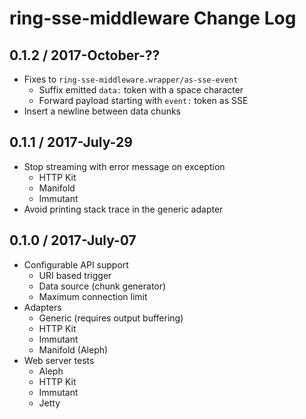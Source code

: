 # ring-sse-middleware Change Log

## 0.1.2 / 2017-October-??

- Fixes to `ring-sse-middleware.wrapper/as-sse-event`
  - Suffix emitted `data:` token with a space character
  - Forward payload starting with `event:` token as SSE
- Insert a newline between data chunks


## 0.1.1 / 2017-July-29

- Stop streaming with error message on exception
  - HTTP Kit
  - Manifold
  - Immutant
- Avoid printing stack trace in the generic adapter


## 0.1.0 / 2017-July-07

- Configurable API support
  - URI based trigger
  - Data source (chunk generator)
  - Maximum connection limit
- Adapters
  - Generic (requires output buffering)
  - HTTP Kit
  - Immutant
  - Manifold (Aleph)
- Web server tests
  - Aleph
  - HTTP Kit
  - Immutant
  - Jetty
